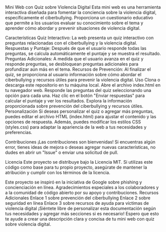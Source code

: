 Mini Web con Quiz sobre Violencia Digital
Esta mini web es una herramienta interactiva diseñada para fomentar la conciencia sobre la violencia digital, específicamente el ciberbullying. Proporciona un cuestionario educativo que permite a los usuarios evaluar su conocimiento sobre el tema y aprender cómo abordar y prevenir situaciones de violencia digital.

Características
Quiz Interactivo: La web presenta un quiz interactivo con preguntas relacionadas con el ciberbullying y la violencia digital.
Respuestas y Puntaje: Después de que el usuario responde todas las preguntas, se calcula automáticamente el puntaje y se muestra el resultado.
Preguntas Adicionales: A medida que el usuario avanza en el quiz y responde preguntas, se desbloquean preguntas adicionales para profundizar aún más en el tema.
Recursos de Prevención: Al finalizar el quiz, se proporciona al usuario información sobre cómo abordar el ciberbullying y recursos útiles para prevenir la violencia digital.
Uso
Clona o descarga este repositorio en tu máquina local.
Abre el archivo index.html en tu navegador web.
Responde las preguntas del quiz seleccionando una opción para cada una.
Haz clic en el botón "Enviar respuestas" para calcular el puntaje y ver los resultados.
Explora la información proporcionada sobre prevención del ciberbullying y recursos útiles.
Personalización
Si deseas personalizar el quiz o agregar más preguntas, puedes editar el archivo HTML (index.html) para ajustar el contenido y las opciones de respuesta. Además, puedes modificar los estilos CSS (styles.css) para adaptar la apariencia de la web a tus necesidades y preferencias.

Contribuciones
¡Las contribuciones son bienvenidas! Si encuentras algún error, tienes ideas de mejora o deseas agregar nuevas características, no dudes en abrir un "Issue" o enviar una solicitud de pull.

Licencia
Este proyecto se distribuye bajo la Licencia MIT. Si utilizas este código como base para tu propio proyecto, asegúrate de mantener la atribución y cumplir con los términos de la licencia.

Este proyecto se inspiró en la iniciativa de Google sobre phishing y concienciación en línea.
Agradecimientos especiales a los colaboradores y a la comunidad de código abierto por su apoyo y contribuciones.
Recursos Adicionales
Enlace 1 sobre prevención del ciberbullying
Enlace 2 sobre seguridad en línea
Enlace 3 sobre recursos de ayuda para víctimas de violencia digital
¡Siéntete libre de personalizar esta documentación según tus necesidades y agregar más secciones si es necesario! Espero que esto te ayude a crear una descripción clara y concisa de tu mini web con quiz sobre violencia digital.
